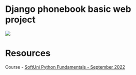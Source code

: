 # Django phonebook basic web project



![](main/phonebook.png)






# Resources

Course - [SoftUni Python Fundamentals - September 2022](https://softuni.bg/trainings/3840/programming-fundamentals-with-python-september-2022)


